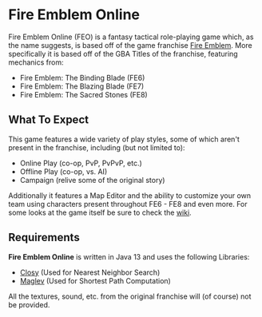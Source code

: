 # Fire Emblem Online

Fire Emblem Online (FEO) is a fantasy tactical role-playing game which, as the name suggests, is based off of the game franchise [Fire Emblem](https://en.wikipedia.org/wiki/Fire_Emblem). More specifically it is based off of the GBA Titles of the franchise, featuring mechanics from:
- Fire Emblem: The Binding Blade (FE6)
- Fire Emblem: The Blazing Blade (FE7)
- Fire Emblem: The Sacred Stones (FE8)

## What To Expect
This game features a wide variety of play styles, some of which aren't present in the franchise, including (but not limited to):
- Online Play (co-op, PvP, PvPvP, etc.)
- Offline Play (co-op, vs. AI)
- Campaign (relive some of the original story)

Additionally it features a Map Editor and the ability to customize your own team using characters present throughout FE6 - FE8 and even more. For some looks at the game itself be sure to check the [wiki](https://github.com/Ativelox/Fire-Emblem-Online/wiki).

## Requirements

**Fire Emblem Online** is written in Java 13 and uses the following Libraries:
- [Closy](https://github.com/ZabuzaW/Closy) (Used for Nearest Neighbor Search)
- [Maglev](https://github.com/ZabuzaW/Maglev) (Used for Shortest Path Computation)

All the textures, sound, etc. from the original franchise will (of course) not be provided.
